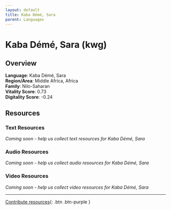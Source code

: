 ```yaml
---
layout: default
title: Kaba Démé, Sara
parent: Languages
---
```


# Kaba Démé, Sara (kwg)

## Overview

**Language**: Kaba Démé, Sara  
**Region/Area**: Middle Africa, Africa  
**Family**: Nilo-Saharan  
**Vitality Score**: 0.73  
**Digitality Score**: -0.24  

## Resources

### Text Resources
*Coming soon - help us collect text resources for Kaba Démé, Sara*

### Audio Resources
*Coming soon - help us collect audio resources for Kaba Démé, Sara*

### Video Resources
*Coming soon - help us collect video resources for Kaba Démé, Sara*

---

[Contribute resources](https://fairtrain.github.io/){: .btn .btn-purple }
